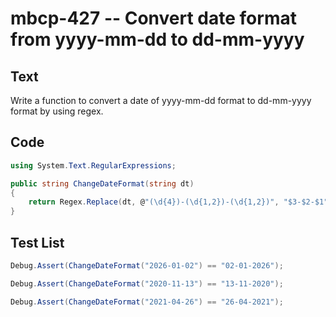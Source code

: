# mbcp-427 -- Convert date format from yyyy-mm-dd to dd-mm-yyyy

## Text

Write a function to convert a date of yyyy-mm-dd format to dd-mm-yyyy format by using regex.

## Code

```csharp
using System.Text.RegularExpressions;

public string ChangeDateFormat(string dt)
{
    return Regex.Replace(dt, @"(\d{4})-(\d{1,2})-(\d{1,2})", "$3-$2-$1");
}
```

## Test List

```csharp
Debug.Assert(ChangeDateFormat("2026-01-02") == "02-01-2026");
```

```csharp
Debug.Assert(ChangeDateFormat("2020-11-13") == "13-11-2020");
```

```csharp
Debug.Assert(ChangeDateFormat("2021-04-26") == "26-04-2021");
```
